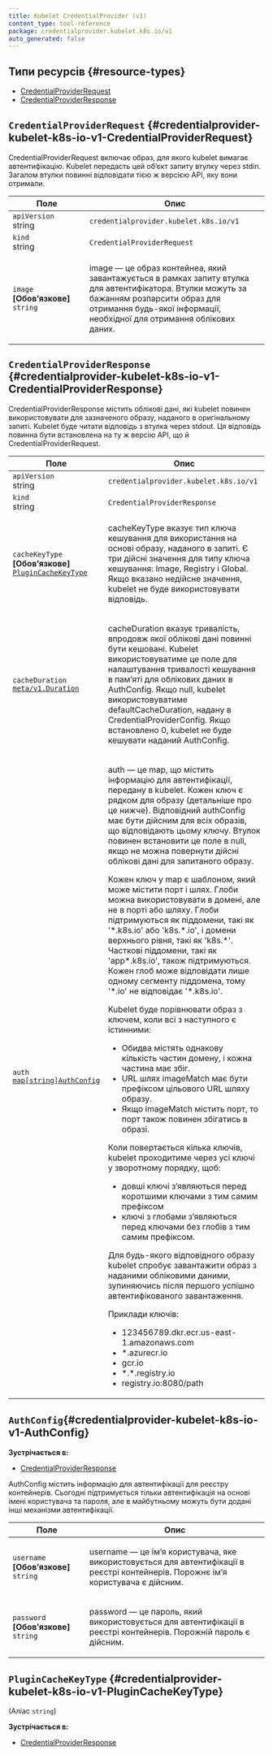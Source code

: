 ```yaml
---
title: Kubelet CredentialProvider (v1)
content_type: tool-reference
package: credentialprovider.kubelet.k8s.io/v1
auto_generated: false
---
```


## Типи ресурсів {#resource-types}

- [CredentialProviderRequest](#credentialprovider-kubelet-k8s-io-v1-CredentialProviderRequest)
- [CredentialProviderResponse](#credentialprovider-kubelet-k8s-io-v1-CredentialProviderResponse)

## `CredentialProviderRequest` {#credentialprovider-kubelet-k8s-io-v1-CredentialProviderRequest}

CredentialProviderRequest включає образ, для якого kubelet вимагає автентифікацію. Kubelet передасть цей обʼєкт запиту втулку через stdin. Загалом втулки повинні відповідати тією ж версією API, яку вони отримали.

<table class="table">
<thead><tr><th width="30%">Поле</th><th>Опис</th></tr></thead>
<tbody>
<tr><td><code>apiVersion</code><br/>string</td><td><code>credentialprovider.kubelet.k8s.io/v1</code></td></tr>
<tr><td><code>kind</code><br/>string</td><td><code>CredentialProviderRequest</code></td></tr>
<tr><td><code>image</code> <b>[Обовʼязкове]</b><br/>
<code>string</code>
</td>
<td>
   <p>image — це образ контейнеа, який завантажується в рамках запиту втулка для автентифікатора. Втулки можуть за бажанням розпарсити образ для отримання будь-якої інформації, необхідної для отримання облікових даних.</p>
</td>
</tr>
</tbody>
</table>

## `CredentialProviderResponse` {#credentialprovider-kubelet-k8s-io-v1-CredentialProviderResponse}

CredentialProviderResponse містить облікові дані, які kubelet повинен використовувати для зазначеного образу, наданого в оригінальному запиті. Kubelet буде читати відповідь з втулка через stdout. Ця відповідь повинна бути встановлена на ту ж версію API, що й CredentialProviderRequest.</p>

<table class="table">
<thead><tr><th width="30%">Поле</th><th>Опис</th></tr></thead>
<tbody>
<tr><td><code>apiVersion</code><br/>string</td><td><code>credentialprovider.kubelet.k8s.io/v1</code></td></tr>
<tr><td><code>kind</code><br/>string</td><td><code>CredentialProviderResponse</code></td></tr>
<tr><td><code>cacheKeyType</code> <b>[Обовʼязкове]</b><br/>
<a href="#credentialprovider-kubelet-k8s-io-v1-PluginCacheKeyType"><code>PluginCacheKeyType</code></a>
</td>
<td>
   <p>cacheKeyType вказує тип ключа кешування для використання на основі образу, наданого в запиті. Є три дійсні значення для типу ключа кешування: Image, Registry і Global. Якщо вказано недійсне значення, kubelet не буде використовувати відповідь.</p>
</td>
</tr>
<tr><td><code>cacheDuration</code><br/>
<a href="https://pkg.go.dev/k8s.io/apimachinery/pkg/apis/meta/v1#Duration"><code>meta/v1.Duration</code></a>
</td>
<td>
   <p>cacheDuration вказує тривалість, впродовж якої облікові дані повинні бути кешовані. Kubelet використовуватиме це поле для налаштування тривалості кешування в пам’яті для облікових даних в AuthConfig. Якщо null, kubelet використовуватиме defaultCacheDuration, надану в CredentialProviderConfig. Якщо встановлено 0, kubelet не буде кешувати наданий AuthConfig.</p>
</td>
</tr>
<tr><td><code>auth</code><br/>
<a href="#credentialprovider-kubelet-k8s-io-v1-AuthConfig"><code>map[string]AuthConfig</code></a>
</td>
<td>
   <p>auth — це map, що містить інформацію для автентифікації, передану в kubelet. Кожен ключ є рядком для образу (детальніше про це нижче). Відповідний authConfig має бути дійсним для всіх образів, що відповідають цьому ключу. Втулок повинен встановити це поле в null, якщо не можна повернути дійсні облікові дані для запитаного образу.</p>
    <p>Кожен ключ у map є шаблоном, який може містити порт і шлях. Глоби можна використовувати в домені, але не в порті або шляху. Глоби підтримуються як піддомени, такі як '&ast;.k8s.io' або 'k8s.&ast;.io', і домени верхнього рівня, такі як 'k8s.&ast;'. Часткові піддомени, такі як 'app&ast;.k8s.io', також підтримуються. Кожен глоб може відповідати лише одному сегменту піддомена, тому '&ast;.io' не відповідає '&ast;.k8s.io'.</p>
    <p>Kubelet буде порівнювати образ з ключем, коли всі з наступного є істинними:</p>
    <ul>
        <li>Обидва містять однакову кількість частин домену, і кожна частина має збіг.</li>
        <li>URL шлях imageMatch має бути префіксом цільового URL шляху образу.</li>
        <li>Якщо imageMatch містить порт, то порт також повинен збігатись в образі.</li>
    </ul>
    <p>Коли повертається кілька ключів, kubelet проходитиме через усі ключі у зворотному порядку, щоб:</p>
    <ul>
      <li>довші ключі з’являються перед коротшими ключами з тим самим префіксом</li>
      <li>ключі з глобами з’являються перед ключами без глобів з тим самим префіксом.</li>
    </ul>
    <p>Для будь-якого відповідного образу kubelet спробує завантажити образ з наданими обліковими даними, зупиняючись після першого успішно автентифікованого завантаження.</p>
    <p>Приклади ключів:</p>
    <ul>
        <li>123456789.dkr.ecr.us-east-1.amazonaws.com</li>
        <li>&ast;.azurecr.io</li>
        <li>gcr.io</li>
        <li>&ast;.&ast;.registry.io</li>
        <li>registry.io:8080/path</li>
    </ul>
</td>
</tr>
</tbody>
</table>

## `AuthConfig`{#credentialprovider-kubelet-k8s-io-v1-AuthConfig}

**Зустрічається в:**

- [CredentialProviderResponse](#credentialprovider-kubelet-k8s-io-v1-CredentialProviderResponse)

AuthConfig містить інформацію для автентифікації для реєстру контейнерів.
Сьогодні підтримується тільки автентифікація на основі імені користувача та пароля, але в майбутньому можуть бути додані інші механізми автентифікації.

<table class="table">
<thead><tr><th width="30%">Поле</th><th>Опис</th></tr></thead>
<tbody>
<tr><td><code>username</code> <b>[Обовʼязкове]</b><br/>
<code>string</code>
</td>
<td>
   <p>username — це імʼя користувача, яке використовується для автентифікації в реєстрі контейнерів. Порожнє імʼя користувача є дійсним.</p>
</td>
</tr>
<tr><td><code>password</code> <b>[Обовʼязкове]</b><br/>
<code>string</code>
</td>
<td>
   <p>password — це пароль, який використовується для автентифікації в реєстрі контейнерів. Порожній пароль є дійсним.</p>
</td>
</tr>
</tbody>
</table>

## `PluginCacheKeyType` {#credentialprovider-kubelet-k8s-io-v1-PluginCacheKeyType}

(Аліас `string`)

**Зустрічається в:**

- [CredentialProviderResponse](#credentialprovider-kubelet-k8s-io-v1-CredentialProviderResponse)
